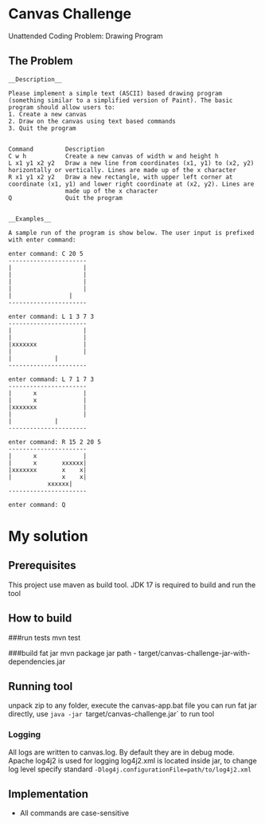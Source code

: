 # Canvas Challenge
Unattended Coding Problem: Drawing Program

## The Problem
```
__Description__

Please implement a simple text (ASCII) based drawing program (something similar to a simplified version of Paint). The basic program should allow users to:
1. Create a new canvas
2. Draw on the canvas using text based commands
3. Quit the program


Command 		Description
C w h           Create a new canvas of width w and height h
L x1 y1 x2 y2   Draw a new line from coordinates (x1, y1) to (x2, y2) horizontally or vertically. Lines are made up of the x character
R x1 y1 x2 y2   Draw a new rectangle, with upper left corner at coordinate (x1, y1) and lower right coordinate at (x2, y2). Lines are
				made up of the x character
Q               Quit the program


__Examples__

A sample run of the program is show below. The user input is prefixed with enter command:

enter command: C 20 5
----------------------
|                    |
|                    |
|                    |
|                    |
|      		     |
----------------------

enter command: L 1 3 7 3
----------------------
|                    |
|                    |
|xxxxxxx             |
|                    |
|		     |
----------------------

enter command: L 7 1 7 3
----------------------
|      x             |
|      x             |
|xxxxxxx             |
|                    |
|		     |
----------------------

enter command: R 15 2 20 5
----------------------
|      x             |
|      x       xxxxxx|
|xxxxxxx       x    x|
|              x    x|
	       xxxxxx|
----------------------

enter command: Q
```



# My solution

## Prerequisites
This project use maven as build tool.
JDK 17 is required to build and run the tool

## How to build

###run tests
mvn test

###build fat jar
mvn package
jar path - target/canvas-challenge-jar-with-dependencies.jar

## Running tool
unpack zip to any folder, execute the canvas-app.bat file
you can run fat jar directly, use `java -jar `target/canvas-challenge.jar` to run tool

### Logging
All logs are written to canvas.log. By default they are in debug mode. Apache log4j2 is used for logging 
log4j2.xml is located inside jar, to change log level specify standard `-Dlog4j.configurationFile=path/to/log4j2.xml`

## Implementation
* All commands are case-sensitive








